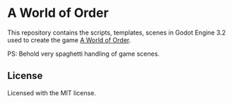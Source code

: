 # A World of Order
This repository contains the scripts, templates, scenes in Godot Engine 3.2 used to create the game [A World of Order](https://choppa2.itch.io/awoo).

PS: Behold very spaghetti handling of game scenes.

## License
Licensed with the MIT license.

